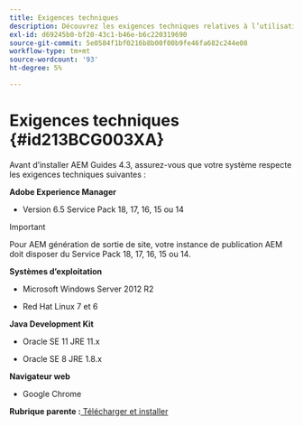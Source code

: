 ```yaml
---
title: Exigences techniques
description: Découvrez les exigences techniques relatives à l’utilisation des AEM Guides
exl-id: d69245b0-bf20-43c1-b46e-b6c220319690
source-git-commit: 5e0584f1bf0216b8b00f00b9fe46fa682c244e08
workflow-type: tm+mt
source-wordcount: '93'
ht-degree: 5%

---
```


# Exigences techniques {#id213BCG003XA}

Avant d’installer AEM Guides 4.3, assurez-vous que votre système respecte les exigences techniques suivantes :

**Adobe Experience Manager**

- Version 6.5 Service Pack 18, 17, 16, 15 ou 14

>[!IMPORTANT]
>
> Pour AEM génération de sortie de site, votre instance de publication AEM doit disposer du Service Pack 18, 17, 16, 15 ou 14.

**Systèmes d’exploitation**

- Microsoft Windows Server 2012 R2

- Red Hat Linux 7 et 6


**Java Development Kit**

- Oracle SE 11 JRE 11.x

- Oracle SE 8 JRE 1.8.x


**Navigateur web**

- Google Chrome


**Rubrique parente :**[ Télécharger et installer](download-install.md)
